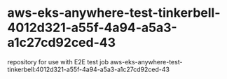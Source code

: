 # aws-eks-anywhere-test-tinkerbell-4012d321-a55f-4a94-a5a3-a1c27cd92ced-43
repository for use with E2E test job aws-eks-anywhere-test-tinkerbell:4012d321-a55f-4a94-a5a3-a1c27cd92ced-43
